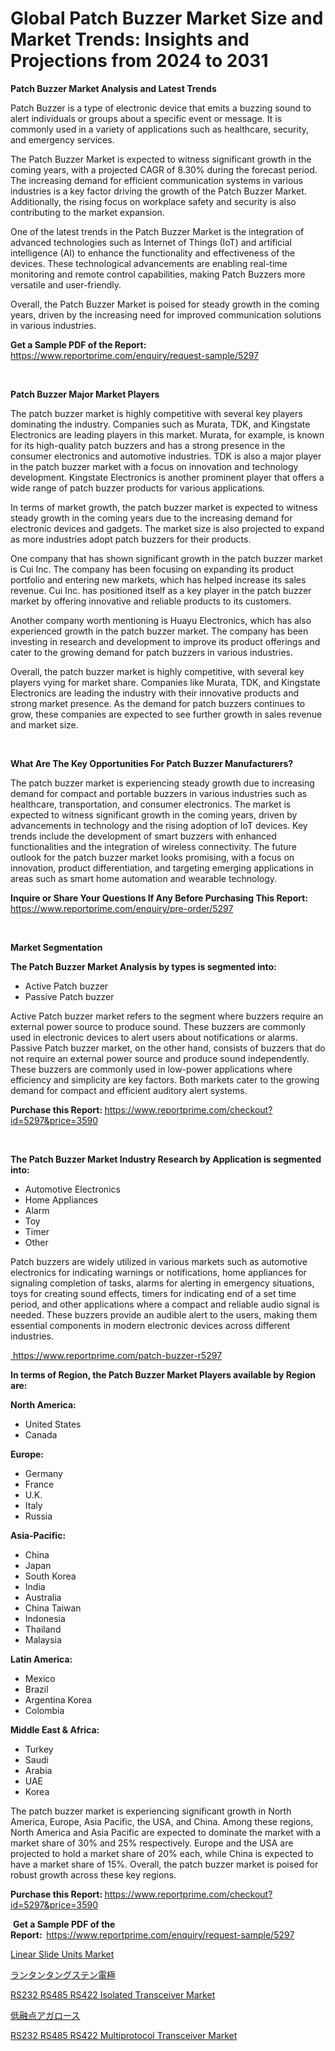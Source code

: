 <p><h1>Global Patch Buzzer Market Size and Market Trends: Insights and Projections from 2024 to 2031</h1></p><p><strong>Patch Buzzer Market Analysis and Latest Trends</strong></p>
<p><p>Patch Buzzer is a type of electronic device that emits a buzzing sound to alert individuals or groups about a specific event or message. It is commonly used in a variety of applications such as healthcare, security, and emergency services.</p><p>The Patch Buzzer Market is expected to witness significant growth in the coming years, with a projected CAGR of 8.30% during the forecast period. The increasing demand for efficient communication systems in various industries is a key factor driving the growth of the Patch Buzzer Market. Additionally, the rising focus on workplace safety and security is also contributing to the market expansion.</p><p>One of the latest trends in the Patch Buzzer Market is the integration of advanced technologies such as Internet of Things (IoT) and artificial intelligence (AI) to enhance the functionality and effectiveness of the devices. These technological advancements are enabling real-time monitoring and remote control capabilities, making Patch Buzzers more versatile and user-friendly.</p><p>Overall, the Patch Buzzer Market is poised for steady growth in the coming years, driven by the increasing need for improved communication solutions in various industries.</p></p>
<p><strong>Get a Sample PDF of the Report:&nbsp;</strong> <a href="https://www.reportprime.com/enquiry/request-sample/5297">https://www.reportprime.com/enquiry/request-sample/5297</a></p>
<p>&nbsp;</p>
<p><strong>Patch Buzzer Major Market Players</strong></p>
<p><p>The patch buzzer market is highly competitive with several key players dominating the industry. Companies such as Murata, TDK, and Kingstate Electronics are leading players in this market. Murata, for example, is known for its high-quality patch buzzers and has a strong presence in the consumer electronics and automotive industries. TDK is also a major player in the patch buzzer market with a focus on innovation and technology development. Kingstate Electronics is another prominent player that offers a wide range of patch buzzer products for various applications.</p><p>In terms of market growth, the patch buzzer market is expected to witness steady growth in the coming years due to the increasing demand for electronic devices and gadgets. The market size is also projected to expand as more industries adopt patch buzzers for their products.</p><p>One company that has shown significant growth in the patch buzzer market is Cui Inc. The company has been focusing on expanding its product portfolio and entering new markets, which has helped increase its sales revenue. Cui Inc. has positioned itself as a key player in the patch buzzer market by offering innovative and reliable products to its customers.</p><p>Another company worth mentioning is Huayu Electronics, which has also experienced growth in the patch buzzer market. The company has been investing in research and development to improve its product offerings and cater to the growing demand for patch buzzers in various industries.</p><p>Overall, the patch buzzer market is highly competitive, with several key players vying for market share. Companies like Murata, TDK, and Kingstate Electronics are leading the industry with their innovative products and strong market presence. As the demand for patch buzzers continues to grow, these companies are expected to see further growth in sales revenue and market size.</p></p>
<p>&nbsp;</p>
<p><strong>What Are The Key Opportunities For Patch Buzzer Manufacturers?</strong></p>
<p><p>The patch buzzer market is experiencing steady growth due to increasing demand for compact and portable buzzers in various industries such as healthcare, transportation, and consumer electronics. The market is expected to witness significant growth in the coming years, driven by advancements in technology and the rising adoption of IoT devices. Key trends include the development of smart buzzers with enhanced functionalities and the integration of wireless connectivity. The future outlook for the patch buzzer market looks promising, with a focus on innovation, product differentiation, and targeting emerging applications in areas such as smart home automation and wearable technology.</p></p>
<p><strong>Inquire or Share Your Questions If Any Before Purchasing This Report:</strong> <a href="https://www.reportprime.com/enquiry/pre-order/5297">https://www.reportprime.com/enquiry/pre-order/5297</a></p>
<p>&nbsp;</p>
<p><strong>Market Segmentation</strong></p>
<p><strong>The Patch Buzzer Market Analysis by types is segmented into:</strong></p>
<p><ul><li>Active Patch buzzer</li><li>Passive Patch buzzer</li></ul></p>
<p><p>Active Patch buzzer market refers to the segment where buzzers require an external power source to produce sound. These buzzers are commonly used in electronic devices to alert users about notifications or alarms. Passive Patch buzzer market, on the other hand, consists of buzzers that do not require an external power source and produce sound independently. These buzzers are commonly used in low-power applications where efficiency and simplicity are key factors. Both markets cater to the growing demand for compact and efficient auditory alert systems.</p></p>
<p><strong>Purchase this Report:&nbsp;</strong><a href="https://www.reportprime.com/checkout?id=5297&price=3590">https://www.reportprime.com/checkout?id=5297&price=3590</a></p>
<p>&nbsp;</p>
<p><strong>The Patch Buzzer Market Industry Research by Application is segmented into:</strong></p>
<p><ul><li>Automotive Electronics</li><li>Home Appliances</li><li>Alarm</li><li>Toy</li><li>Timer</li><li>Other</li></ul></p>
<p><p>Patch buzzers are widely utilized in various markets such as automotive electronics for indicating warnings or notifications, home appliances for signaling completion of tasks, alarms for alerting in emergency situations, toys for creating sound effects, timers for indicating end of a set time period, and other applications where a compact and reliable audio signal is needed. These buzzers provide an audible alert to the users, making them essential components in modern electronic devices across different industries.</p></p>
<p><a href="https://www.reportprime.com/patch-buzzer-r5297">&nbsp;https://www.reportprime.com/patch-buzzer-r5297</a></p>
<p><strong>In terms of Region, the Patch Buzzer Market Players available by Region are:</strong></p>
<p>
    <p> <strong> North America: </strong>
        <ul>
            <li>United States</li>
            <li>Canada</li>
        </ul>
        </p> 
    <p> <strong> Europe: </strong>
        <ul>
            <li>Germany</li>
            <li>France</li>
            <li>U.K.</li>
            <li>Italy</li>
            <li>Russia</li>
        </ul>
        </p> 
    <p> <strong> Asia-Pacific: </strong>
        <ul>
            <li>China</li>
            <li>Japan</li>
            <li>South Korea</li>
            <li>India</li>
            <li>Australia</li>
            <li>China Taiwan</li>
            <li>Indonesia</li>
            <li>Thailand</li>
            <li>Malaysia</li>
        </ul>
        </p> 
    <p> <strong> Latin America: </strong>
        <ul>
            <li>Mexico</li>
            <li>Brazil</li>
            <li>Argentina Korea</li>
            <li>Colombia</li>
        </ul>
        </p> 
    <p> <strong> Middle East & Africa: </strong>
        <ul>
            <li>Turkey</li>
            <li>Saudi</li>
            <li>Arabia</li>
            <li>UAE</li>
            <li>Korea</li>
        </ul>
    </p>
    </p>
<p><p>The patch buzzer market is experiencing significant growth in North America, Europe, Asia Pacific, the USA, and China. Among these regions, North America and Asia Pacific are expected to dominate the market with a market share of 30% and 25% respectively. Europe and the USA are projected to hold a market share of 20% each, while China is expected to have a market share of 15%. Overall, the patch buzzer market is poised for robust growth across these key regions.</p></p>
<p><strong>Purchase this Report: </strong><a href="https://www.reportprime.com/checkout?id=5297&price=3590">https://www.reportprime.com/checkout?id=5297&price=3590</a></p>
<p>&nbsp;<strong>Get a Sample PDF of the Report:&nbsp;&nbsp;</strong><a href="https://www.reportprime.com/enquiry/request-sample/5297">https://www.reportprime.com/enquiry/request-sample/5297</a></p>
<p><strong></strong></p>
<p><p><a href="https://www.linkedin.com/pulse/linear-slide-units-market-trends-forecast-competitive-analysis-tgrwe">Linear Slide Units Market</a></p><p><a href="https://medium.com/@s.guest01/%E3%83%A9%E3%83%B3%E3%82%BF%E3%83%B3%E9%85%B8%E3%82%BF%E3%83%B3%E3%82%B0%E3%82%B9%E3%83%86%E3%83%B3%E9%9B%BB%E6%A5%B5%E3%81%AE%E5%B8%82%E5%A0%B4%E8%A6%8F%E6%A8%A1-%E5%B8%82%E5%A0%B4%E5%8B%95%E5%90%91%E3%81%A8%E5%B8%82%E5%A0%B4%E4%BA%88%E6%B8%AC-2024%E5%B9%B4%E3%81%8B%E3%82%892031%E5%B9%B4%E3%81%BE%E3%81%A7-4e31cb4457fa">ランタンタングステン電極</a></p><p><a href="https://github.com/LitzyGulgowski2023/Market-Research-Report-List-1/blob/main/rs232-rs485-rs422-isolated-transceiver-market.md">RS232 RS485 RS422 Isolated Transceiver Market</a></p><p><a href="https://github.com/TysonKub/Market-Research-Report-List-1/blob/main/864816074055.md">低融点アガロース</a></p><p><a href="https://github.com/HarmonyBogan1944/Market-Research-Report-List-1/blob/main/rs232-rs485-rs422-multiprotocol-transceiver-market.md">RS232 RS485 RS422 Multiprotocol Transceiver Market</a></p></p>